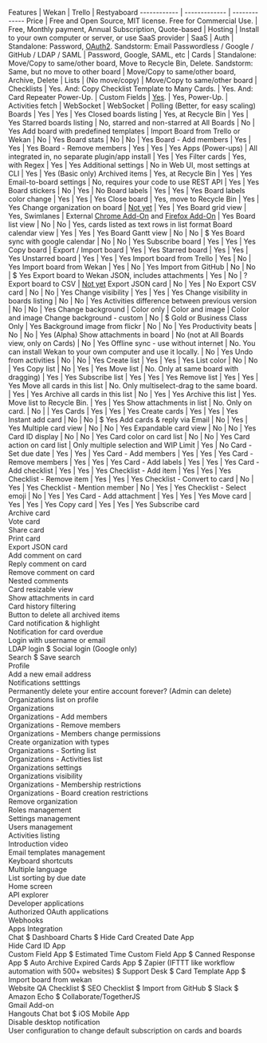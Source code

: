 Features | Wekan | Trello | Restyaboard
------------ | ------------- | -------------
Price | Free and Open Source, MIT license. Free for Commercial Use. | Free, Monthly payment, Annual Subscription, Quote-based |
Hosting | Install to your own computer or server, or use SaaS provider | SaaS |
Auth | Standalone: Password, [OAuth2](https://github.com/wekan/wekan/wiki/OAuth2). Sandstorm: Email Passwordless / Google / GitHub / LDAP / SAML | Password, Google, SAML, etc |
Cards | Standalone: Move/Copy to same/other board, Move to Recycle Bin, Delete. Sandstorm: Same, but no move to other board | Move/Copy to same/other board, Archive, Delete |
Lists | (No move/copy) | Move/Copy to same/other board |
Checklists | Yes. And: Copy Checklist Template to Many Cards. | Yes. And: Card Repeater Power-Up. |
Custom Fields | [Yes](https://github.com/wekan/wekan/wiki/Custom-Fields). | Yes, Power-Up. |
Activities fetch | WebSocket | WebSocket | Polling (Better, for easy scaling)
Boards | Yes | Yes | Yes
Closed boards listing | Yes, at Recycle Bin | Yes | Yes
Starred boards listing | No, starred and non-starred at All Boards | No | Yes
Add board with predefined templates | Import Board from Trello or Wekan | No | Yes
Board stats | No | No | Yes
Board - Add members | Yes | Yes | Yes
Board - Remove members | Yes | Yes | Yes
Apps (Power-ups) | All integrated in, no separate plugin/app  install | Yes | Yes
Filter cards | Yes, with Regex | Yes | Yes
Additional settings | No in Web UI, most settings at CLI | Yes | Yes (Basic only)
Archived items | Yes, at Recycle Bin | Yes | Yes
Email-to-board settings | No, requires your code to use REST API | Yes | Yes
Board stickers | No | Yes | No
Board labels | Yes | Yes | Yes
Board labels color change | Yes | Yes | Yes
Close board | Yes, move to Recycle Bin | Yes | Yes
Change organization on board | [Not yet](https://github.com/wekan/wekan/issues/802#issuecomment-416474860) | Yes | Yes
Board grid view	| Yes, Swimlanes | External [Chrome Add-On](https://chrome.google.com/webstore/detail/swimlanes-for-trello/lhgcmlaedabaaaihmfdkldejjjmialgl) and [Firefox Add-On](https://addons.mozilla.org/en-US/firefox/addon/swimlanes-for-trello/) | Yes
Board list view | No | No | Yes, cards listed as text rows in list format
Board calendar view | Yes | Yes | Yes
Board Gantt view | No | No | $ Yes
Board sync with google calendar | No | No | Yes
Subscribe board | Yes | Yes | Yes
Copy board | Export / Import board | Yes | Yes
Starred board | Yes | Yes | Yes
Unstarred board | Yes | Yes | Yes
Import board from Trello | Yes | No | Yes
Import board from Wekan | Yes | No | Yes
Import from GitHub | No | No | $ Yes
Export board to Wekan JSON, includes attachments | Yes | No | ?
Export board to CSV | [Not yet](https://github.com/wekan/wekan/pull/413)
Export JSON card | No | Yes | No
Export CSV card | No | No | Yes
Change visibility | Yes | Yes | Yes
Change visibility in boards listing | No | No | Yes
Activities difference between previous version | No | No | Yes
Change background | Color only | Color and image | Color and image
Change background - custom | No | $ Gold or Business Class Only | Yes
Background image from flickr | No | No | Yes
Productivity beats | No | No | Yes (Alpha)
Show attachments in board | No (not at All Boards view, only on Cards) | No | Yes
Offline sync - use without internet | No. You can install Wekan to your own computer and use it locally. | No | Yes
Undo from activities | No | No | Yes
Create list | Yes | Yes | Yes
List color | No | No | Yes
Copy list | No | Yes | Yes
Move list | No. Only at same board with dragging) | Yes | Yes
Subscribe list | Yes | Yes | Yes
Remove list | Yes | Yes | Yes
Move all cards in this list | No. Only multiselect-drag to the same board. | Yes | Yes
Archive all cards in this list | No | Yes | Yes
Archive this list | Yes. Move list to Recycle Bin. | Yes | Yes
Show attachments in list | No. Only on card. | No | | Yes
Cards | Yes | Yes | Yes
Create cards | Yes | Yes | Yes
Instant add card | No | No | $ Yes
Add cards & reply via Email | No | Yes | Yes
Multiple card view | No | No | Yes
Expandable card view | No | No | Yes
Card ID display	| No | No | Yes
Card color on card list | No | No | Yes
Card action on card list | Only multiple selection and WIP Limit | Yes | No
Card - Set due date | Yes | Yes | Yes
Card - Add members | Yes | Yes | Yes
Card - Remove members | Yes | Yes | Yes
Card - Add labels | Yes | Yes | Yes
Card - Add checklist | Yes | Yes | Yes
Checklist - Add item | Yes | Yes | Yes
Checklist - Remove item | Yes | Yes | Yes
Checklist - Convert to card | No | Yes | Yes
Checklist - Mention member | No | Yes | Yes
Checklist - Select emoji | No | Yes | Yes
Card - Add attachment | Yes | Yes | Yes
Move card | Yes | Yes | Yes
Copy card | Yes | Yes | Yes
Subscribe card		
Archive card		
Vote card		
Share card		
Print card		
Export JSON card		
Add comment on card		
Reply comment on card		
Remove comment on card		
Nested comments		
Card resizable view		
Show attachments in card		
Card history filtering		
Button to delete all archived items		
Card notification & highlight		
Notification for card overdue		
Login with username or email		
LDAP login		 $
Social login	 (Google only)	
Search		 $
Save search		
Profile		
Add a new email address		
Notifications setttings		
Permanently delete your entire account forever?		 (Admin can delete)
Organizations list on profile		
Organizations		
Organizations - Add members		
Organizations - Remove members		
Organizations - Members change permissions		
Create organization with types		
Organizations - Sorting list		
Organizations - Activities list		
Organizations settings		
Organizations visibility		
Organizations - Membership restrictions		
Organizations - Board creation restrictions		
Remove organization		
Roles management		
Settings management		
Users management		
Activities listing		
Introduction video		
Email templates management		
Keyboard shortcuts		
Multiple language		
List sorting by due date		
Home screen		
API explorer		
Developer applications		
Authorized OAuth applications		
Webhooks		
Apps Integration		
Chat		 $
Dashboard Charts		 $
Hide Card Created Date App		
Hide Card ID App		
Custom Field App		 $
Estimated Time Custom Field App		 $
Canned Response App		 $
Auto Archive Expired Cards App		 $
Zapier (IFTTT like workflow automation with 500+ websites)		 $
Support Desk		 $
Card Template App		 $
Import board from wekan		
Website QA Checklist		 $
SEO Checklist		 $
Import from GitHub		 $
Slack		 $
Amazon Echo		 $
Collaborate/TogetherJS		
Gmail Add-on		
Hangouts Chat bot		 $
iOS Mobile App		
Disable desktop notification		
User configuration to change default subscription on cards and boards		